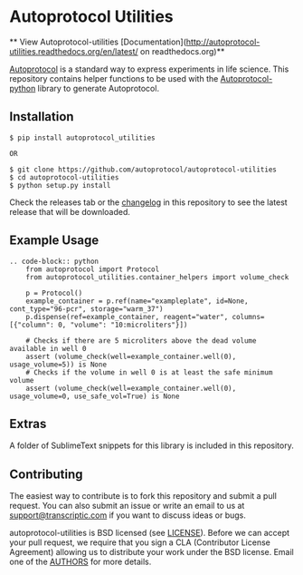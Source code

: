# Autoprotocol Utilities

** View Autoprotocol-utilities [Documentation](http://autoprotocol-utilities.readthedocs.org/en/latest/ on readthedocs.org)**

[Autoprotocol](http://www.autoprotocol.org) is a standard way to express
experiments in life science. This repository contains helper functions to be used with the [Autoprotocol-python](https://github.com/autoprotocol/autoprotocol-python) library to generate Autoprotocol.

## Installation

	$ pip install autoprotocol_utilities

	OR
	
    $ git clone https://github.com/autoprotocol/autoprotocol-utilities
    $ cd autoprotocol-utilities
    $ python setup.py install

 Check the releases tab or the [changelog](https://github.com/autoprotocol/autoprotocol-utilities/blob/master/CHANGELOG.md) in this repository to see the latest release that will be downloaded.

## Example Usage

    .. code-block:: python
        from autoprotocol import Protocol
        from autoprotocol_utilities.container_helpers import volume_check

        p = Protocol()
        example_container = p.ref(name="exampleplate", id=None, cont_type="96-pcr", storage="warm_37")
        p.dispense(ref=example_container, reagent="water", columns=[{"column": 0, "volume": "10:microliters"}])

        # Checks if there are 5 microliters above the dead volume available in well 0
        assert (volume_check(well=example_container.well(0), usage_volume=5)) is None
        # Checks if the volume in well 0 is at least the safe minimum volume
        assert (volume_check(well=example_container.well(0), usage_volume=0, use_safe_vol=True) is None

## Extras

A folder of SublimeText snippets for this library is included in this repository.

## Contributing

The easiest way to contribute is to fork this repository and submit a pull
request.  You can also submit an issue or write an email to us at
support@transcriptic.com if you want to discuss ideas or bugs.

autoprotocol-utilities is BSD licensed (see [LICENSE](https://github.com/autoprotocol/autoprotocol-utilities/blob/master/LICENSE.rst)).
Before we can accept your pull request, we require that you sign a CLA (Contributor License Agreement)
allowing us to distribute your work under the BSD license. Email one of the [AUTHORS](https://github.com/autoprotocol/autoprotocol-utilities/blob/master/AUTHORS.rst) for more details.
